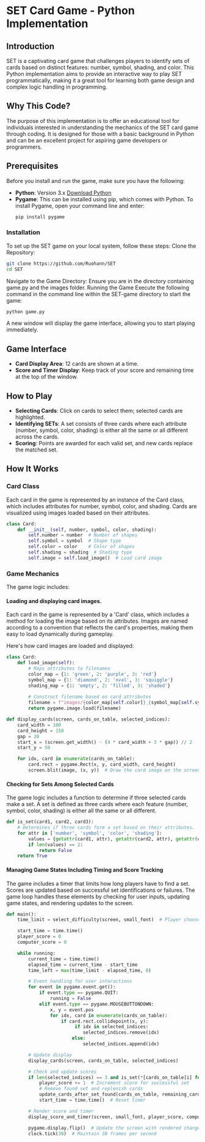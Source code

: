 # SET Card Game - Python Implementation

## Introduction
SET is a captivating card game that challenges players to identify sets of cards based on distinct features: number, symbol, shading, and color. This Python implementation aims to provide an interactive way to play SET programmatically, making it a great tool for learning both game design and complex logic handling in programming.

## Why This Code?
The purpose of this implementation is to offer an educational tool for individuals interested in understanding the mechanics of the SET card game through coding. It is designed for those with a basic background in Python and can be an excellent project for aspiring game developers or programmers.

## Prerequisites
Before you install and run the game, make sure you have the following:
- **Python**: Version 3.x [Download Python](https://www.python.org/downloads/)
- **Pygame**: This can be installed using pip, which comes with Python. To install Pygame, open your command line and enter:
  ```bash
  pip install pygame

### Installation
To set up the SET game on your local system, follow these steps:
Clone the Repository:
```bash
git clone https://github.com/Ruohann/SET
cd SET
```
Navigate to the Game Directory:
Ensure you are in the directory containing game.py and the images folder.
Running the Game
Execute the following command in the command line within the SET-game directory to start the game:
```bash
python game.py
```
A new window will display the game interface, allowing you to start playing immediately.

## Game Interface
- **Card Display Area**: 12 cards are shown at a time.
- **Score and Timer Display**: Keep track of your score and remaining time at the top of the window.

## How to Play
- **Selecting Cards**: Click on cards to select them; selected cards are highlighted.
- **Identifying SETs**: A set consists of three cards where each attribute (number, symbol, color, shading) is either all the same or all different across the cards.
- **Scoring**: Points are awarded for each valid set, and new cards replace the matched set.

## How It Works
### Card Class
Each card in the game is represented by an instance of the Card class, which includes attributes for number, symbol, color, and shading. Cards are visualized using images loaded based on their attributes.
```python
class Card:
    def __init__(self, number, symbol, color, shading):
        self.number = number  # Number of shapes
        self.symbol = symbol  # Shape type
        self.color = color    # Color of shapes
        self.shading = shading  # Shading type
        self.image = self.load_image()  # Load card image
```
### Game Mechanics
The game logic includes:
#### Loading and displaying card images.
Each card in the game is represented by a 'Card' class, which includes a method for loading the image based on its attributes. Images are named according to a convention that reflects the card's properties, making them easy to load dynamically during gameplay.

Here's how card images are loaded and displayed:
```python
class Card:
    def load_image(self):
        # Maps attributes to filenames
        color_map = {1: 'green', 2: 'purple', 3: 'red'}
        symbol_map = {1: 'diamond', 2: 'oval', 3: 'squiggle'}
        shading_map = {1: 'empty', 2: 'filled', 3: 'shaded'}
        
        # Construct filename based on card attributes
        filename = f"images/{color_map[self.color]}_{symbol_map[self.symbol]}_{shading_map[self.shading]}_{self.number}.gif"
        return pygame.image.load(filename)

def display_cards(screen, cards_on_table, selected_indices):
    card_width = 100
    card_height = 150
    gap = 20  
    start_x = (screen.get_width() - (4 * card_width + 3 * gap)) // 2
    start_y = 50  

    for idx, card in enumerate(cards_on_table):
        card.rect = pygame.Rect(x, y, card_width, card_height)
        screen.blit(image, (x, y))  # Draw the card image on the screen
```
#### Checking for Sets Among Selected Cards 
The game logic includes a function to determine if three selected cards make a set. A set is defined as three cards where each feature (number, symbol, color, shading) is either all the same or all different.

```python
def is_set(card1, card2, card3):
    # Determines if three cards form a set based on their attributes.
    for attr in ['number', 'symbol', 'color', 'shading']:
        values = {getattr(card1, attr), getattr(card2, attr), getattr(card3, attr)}
        if len(values) == 2:
            return False 
    return True
```
#### Managing Game States Including Timing and Score Tracking
The game includes a timer that limits how long players have to find a set. Scores are updated based on successful set identifications or failures. The game loop handles these elements by checking for user inputs, updating game states, and rendering updates to the screen.
```python
def main():
    time_limit = select_difficulty(screen, small_font)  # Player chooses game difficulty, which sets the time limit

    start_time = time.time()
    player_score = 0
    computer_score = 0

    while running:
        current_time = time.time()
        elapsed_time = current_time - start_time
        time_left = max(time_limit - elapsed_time, 0)

        # Event handling for user interactions
        for event in pygame.event.get():
            if event.type == pygame.QUIT:
                running = False
            elif event.type == pygame.MOUSEBUTTONDOWN:
                x, y = event.pos
                for idx, card in enumerate(cards_on_table):
                    if card.rect.collidepoint(x, y):
                         if idx in selected_indices:
                            selected_indices.remove(idx)
                        else:
                            selected_indices.append(idx)

        # Update display
        display_cards(screen, cards_on_table, selected_indices)

        # Check and update scores
        if len(selected_indices) == 3 and is_set(*[cards_on_table[i] for i in selected_indices]):
            player_score += 1  # Increment score for successful set
            # Remove found set and replenish cards
            update_cards_after_set_found(cards_on_table, remaining_cards, selected_indices)
            start_time = time.time()  # Reset timer

        # Render score and timer
        display_score_and_timer(screen, small_font, player_score, computer_score, time_left)

        pygame.display.flip()  # Update the screen with rendered changes
        clock.tick(30)  # Maintain 30 frames per second
```
